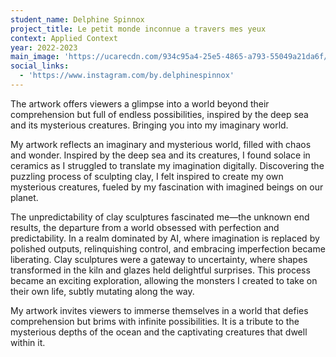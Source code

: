 ```yaml
---
student_name: Delphine Spinnox
project_title: Le petit monde inconnue a travers mes yeux
context: Applied Context
year: 2022-2023
main_image: 'https://ucarecdn.com/934c95a4-25e5-4865-a793-55049a21da6f/'
social_links:
  - 'https://www.instagram.com/by.delphinespinnox'
---
```

The artwork offers viewers a glimpse into a world beyond their comprehension but full of endless possibilities, inspired by the deep sea and its mysterious creatures. Bringing you into my imaginary world.

My artwork reflects an imaginary and mysterious world, filled with chaos and wonder. Inspired by the deep sea and its creatures, I found solace in ceramics as I struggled to translate my imagination digitally. Discovering the puzzling process of sculpting clay, I felt inspired to create my own mysterious creatures, fueled by my fascination with imagined beings on our planet.

The unpredictability of clay sculptures fascinated me—the unknown end results, the departure from a world obsessed with perfection and predictability. In a realm dominated by AI, where imagination is replaced by polished outputs, relinquishing control, and embracing imperfection became liberating. Clay sculptures were a gateway to uncertainty, where shapes transformed in the kiln and glazes held delightful surprises. This process became an exciting exploration, allowing the monsters I created to take on their own life, subtly mutating along the way.

My artwork invites viewers to immerse themselves in a world that defies comprehension but brims with infinite possibilities. It is a tribute to the mysterious depths of the ocean and the captivating creatures that dwell within it.